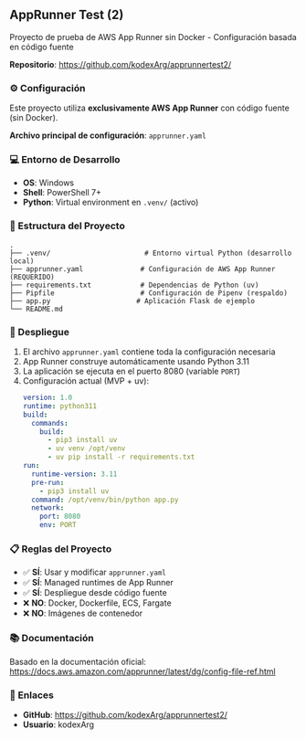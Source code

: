 ## AppRunner Test (2)

Proyecto de prueba de AWS App Runner sin Docker - Configuración basada en código fuente

**Repositorio**: https://github.com/kodexArg/apprunnertest2/

### ⚙️ Configuración

Este proyecto utiliza **exclusivamente AWS App Runner** con código fuente (sin Docker).

**Archivo principal de configuración**: `apprunner.yaml`

### 💻 Entorno de Desarrollo

- **OS**: Windows
- **Shell**: PowerShell 7+
- **Python**: Virtual environment en `.venv/` (activo)

### 📁 Estructura del Proyecto

```
.
├── .venv/                       # Entorno virtual Python (desarrollo local)
├── apprunner.yaml              # Configuración de AWS App Runner (REQUERIDO)
├── requirements.txt            # Dependencias de Python (uv)
├── Pipfile                     # Configuración de Pipenv (respaldo)
├── app.py                     # Aplicación Flask de ejemplo
└── README.md
```

### 🚀 Despliegue

1. El archivo `apprunner.yaml` contiene toda la configuración necesaria
2. App Runner construye automáticamente usando Python 3.11
3. La aplicación se ejecuta en el puerto 8080 (variable `PORT`)
4. Configuración actual (MVP + uv):
   ```yaml
   version: 1.0
   runtime: python311
   build:
     commands:
       build:
         - pip3 install uv
         - uv venv /opt/venv
         - uv pip install -r requirements.txt
   run:
     runtime-version: 3.11
     pre-run:
       - pip3 install uv
     command: /opt/venv/bin/python app.py
     network:
       port: 8080
       env: PORT
   ```

### 📋 Reglas del Proyecto

- ✅ **SÍ**: Usar y modificar `apprunner.yaml`
- ✅ **SÍ**: Managed runtimes de App Runner
- ✅ **SÍ**: Despliegue desde código fuente
- ❌ **NO**: Docker, Dockerfile, ECS, Fargate
- ❌ **NO**: Imágenes de contenedor

### 📚 Documentación

Basado en la documentación oficial: https://docs.aws.amazon.com/apprunner/latest/dg/config-file-ref.html

### 🔗 Enlaces

- **GitHub**: https://github.com/kodexArg/apprunnertest2/
- **Usuario**: kodexArg
